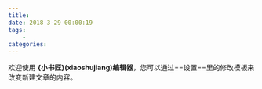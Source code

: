 ```yaml
---
title:  
date: 2018-3-29 00:00:19
tags:
    -   
categories:  
---
```



欢迎使用 **{小书匠}(xiaoshujiang)编辑器**，您可以通过==设置==里的修改模板来改变新建文章的内容。